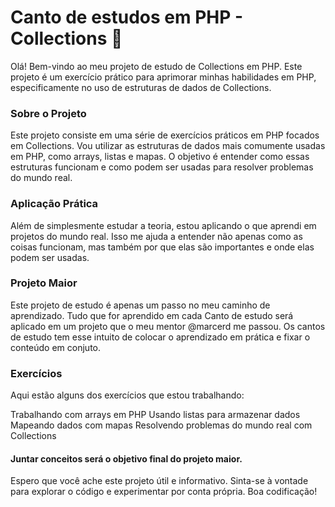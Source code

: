 # Canto de estudos em PHP - Collections 🚀
 
Olá! Bem-vindo ao meu projeto de estudo de Collections em PHP. Este projeto é um exercício prático para aprimorar minhas habilidades em PHP, especificamente no uso de estruturas de dados de Collections.


### Sobre o Projeto
Este projeto consiste em uma série de exercícios práticos em PHP focados em Collections. Vou utilizar as estruturas de dados mais comumente usadas em PHP, como arrays, listas e mapas. O objetivo é entender como essas estruturas funcionam e como podem ser usadas para resolver problemas do mundo real.

### Aplicação Prática
Além de simplesmente estudar a teoria, estou aplicando o que aprendi em projetos do mundo real. Isso me ajuda a entender não apenas como as coisas funcionam, mas também por que elas são importantes e onde elas podem ser usadas.

### Projeto Maior
Este projeto de estudo é apenas um passo no meu caminho de aprendizado. Tudo que for aprendido em cada Canto de estudo será aplicado em um projeto que o meu mentor @marcerd me passou. 
Os cantos de estudo tem esse intuito de colocar o aprendizado em prática e fixar o conteúdo em conjuto. 


### Exercícios
Aqui estão alguns dos exercícios que estou trabalhando:

Trabalhando com arrays em PHP
Usando listas para armazenar dados
Mapeando dados com mapas
Resolvendo problemas do mundo real com Collections

#### Juntar conceitos será o objetivo final do projeto maior. 
Espero que você ache este projeto útil e informativo. Sinta-se à vontade para explorar o código e experimentar por conta própria. Boa codificação!
